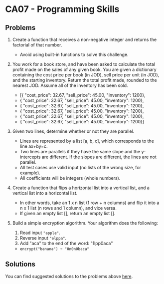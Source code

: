 # CA07 - Programming Skills

## Problems

1. Create a function that receives a non-negative integer and returns the factorial of that number.
   * Avoid using built-in functions to solve this challenge.

2. You work for a book store, and have been asked to calculate the total profit made on the sales of any given book. You are given a dictionary containing the cost price per book (in JOD), sell price per unit (in JOD), and the starting inventory. Return the total profit made, rounded to the nearest JOD. Assume all of the inventory has been sold.
   * [{ "cost_price": 32.67, "sell_price": 45.00, "inventory": 1200},
   * { "cost_price": 32.67, "sell_price": 45.00, "inventory": 1200},
   * { "cost_price": 32.67, "sell_price": 45.00, "inventory": 1200},
   * { "cost_price": 32.67, "sell_price": 45.00, "inventory": 1200},
   * { "cost_price": 32.67, "sell_price": 45.00, "inventory": 1200},
   * { "cost_price": 32.67, "sell_price": 45.00, "inventory": 1200}]

3. Given two lines, determine whether or not they are parallel.
   * Lines are represented by a list [a, b, c], which corresponds to the line ax+by=c.
   * Two lines are parallels if they have the same slope and the y-intercepts are different. If the slopes are different, the lines are not parallel.
   * All test cases use valid input (no lists of the wrong size, for example).
   * All coefficients will be integers (whole numbers).

4. Create a function that flips a horizontal list into a vertical list, and a vertical list into a horizontal list.
   * In other words, take an 1 x n list (1 row + n columns) and flip it into a n x 1 list (n rows and 1 column), and vice versa.
   * If given an empty list [], return an empty list [].

5. Build a simple encryption algorithm. Your algorithm does the following:
   1. Read input `"apple"`.
   2. Reverse input `"elppa"`.
   3. Add "aca" to the end of the word: "1lpp0aca"
   *  `encrypt("banana") ➞ "0n0n0baca"`


## Solutions

You can find suggested solutions to the problems above [here](./CA07-solutions/).